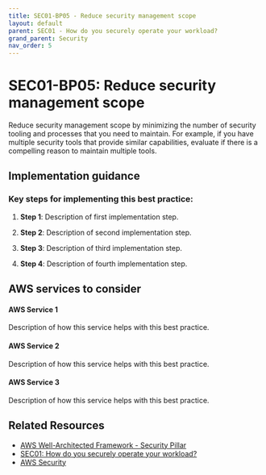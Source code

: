 ```yaml
---
title: SEC01-BP05 - Reduce security management scope
layout: default
parent: SEC01 - How do you securely operate your workload?
grand_parent: Security
nav_order: 5
---
```


<div class="pillar-header">
  <h1>SEC01-BP05: Reduce security management scope</h1>
  <p>Reduce security management scope by minimizing the number of security tooling and processes that you need to maintain. For example, if you have multiple security tools that provide similar capabilities, evaluate if there is a compelling reason to maintain multiple tools.</p>
</div>

## Implementation guidance

### Key steps for implementing this best practice:

1. **Step 1**: Description of first implementation step.

2. **Step 2**: Description of second implementation step.

3. **Step 3**: Description of third implementation step.

4. **Step 4**: Description of fourth implementation step.

## AWS services to consider

<div class="aws-service">
  <div class="aws-service-content">
    <h4>AWS Service 1</h4>
    <p>Description of how this service helps with this best practice.</p>
  </div>
</div>

<div class="aws-service">
  <div class="aws-service-content">
    <h4>AWS Service 2</h4>
    <p>Description of how this service helps with this best practice.</p>
  </div>
</div>

<div class="aws-service">
  <div class="aws-service-content">
    <h4>AWS Service 3</h4>
    <p>Description of how this service helps with this best practice.</p>
  </div>
</div>

<div class="related-resources">
  <h2>Related Resources</h2>
  <ul>
    <li><a href="https://docs.aws.amazon.com/wellarchitected/latest/security-pillar/welcome.html">AWS Well-Architected Framework - Security Pillar</a></li>
    <li><a href="https://docs.aws.amazon.com/wellarchitected/latest/framework/sec-01.html">SEC01: How do you securely operate your workload?</a></li>
    <li><a href="https://aws.amazon.com/security/">AWS Security</a></li>
  </ul>
</div>
